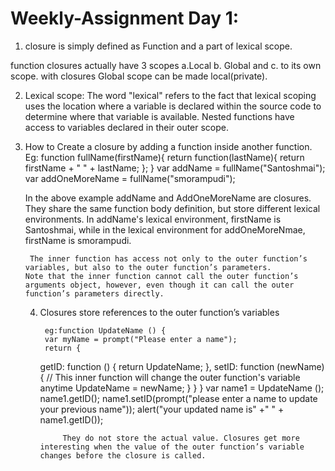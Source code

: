 
# Weekly-Assignment Day 1:
1. closure is simply defined as Function and a part of lexical scope.

function closures actually have 3 scopes a.Local b. Global and c. to its own scope.
with closures Global scope can be made local(private).

2. Lexical scope:
	The word "lexical" refers to the fact that lexical scoping uses the location where a variable is declared within the source code to determine where that variable is available. Nested functions have access to variables declared in their outer scope.
	
3. How to Create a closure
	by adding a function inside another function.
	Eg: function fullName(firstName){
					return function(lastName){
					return firstName + " " + lastName;
				};
			}
		var addName =  fullName("Santoshmai");
		var addOneMoreName = fullName("smorampudi");
	
	In the above example addName and AddOneMoreName are closures.
	They share the same function body definition, but store different lexical environments. In addName's lexical environment, 		firstName is Santoshmai, while in the lexical environment for addOneMoreNmae, firstName is smorampudi.
	
		The inner function has access not only to the outer function’s variables, but also to the outer function’s parameters. 				Note that the inner function cannot call the outer function’s arguments object, however, even though it can call the outer 		 function’s parameters directly.
	
	4. Closures store references to the outer function’s variables
		
			eg:function UpdateName () {
    		var myName = prompt("Please enter a name");
    		return {
        getID: function ()  {
            return UpdateName;
        		},
        setID: function (newName)  {
            // This inner function will change the outer function's variable anytime
            UpdateName = newName;
        	}
   		 }
		}
		var name1 = UpdateName (); 
		name1.getID(); 
		name1.setID(prompt("please enter a name to update your previous name")); 
		alert("your updated name is" +" " + name1.getID()); 
		
				They do not store the actual value. Closures get more interesting when the value of the outer function’s variable 						changes before the closure is called. 
		
	
	
